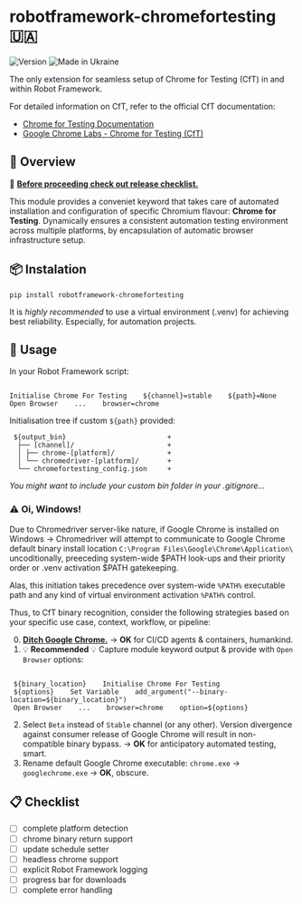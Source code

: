 # robotframework-chromefortesting :ukraine:

![Version](https://img.shields.io/badge/version-0.8.92-%2392C444) ![Made in Ukraine](https://img.shields.io/badge/made_in_Ukraine-%23AF1717)

The only extension for seamless setup of Chrome for Testing (CfT) in and within Robot Framework.

For detailed information on CfT, refer to the official CfT documentation:

- [Chrome for Testing Documentation](https://developer.chrome.com/blog/chrome-for-testing/)
- [Google Chrome Labs - Chrome for Testing (CfT)](https://googlechromelabs.github.io/chrome-for-testing/)

## :book: Overview

:tophat: [**Before proceeding check out release checklist.**](#clipboard-checklist)

This module provides a conveniet keyword that takes care of automated installation and configuration of specific Chromium flavour: **Chrome for Testing**. Dynamically ensures a consistent automation testing environment across multiple platforms, by encapsulation of automatic browser infrastructure setup.

## :package: Instalation

```shell
pip install robotframework-chromefortesting
```

It is _highly recommended_ to use a virtual environment (.venv) for achieving best reliability. Especially, for automation projects.

## :hammer: Usage

In your Robot Framework script:

```robot

Initialise Chrome For Testing    ${channel}=stable    ${path}=None
Open Browser    ...    browser=chrome
```

Initialisation tree if custom `${path}` provided:

```
 ${output_bin}                         +
  ├── [channel]/                       +
  │ ├── chrome-[platform]/             +
  │ └── chromedriver-[platform]/       +
  └── chromefortesting_config.json     +
```

_You might want to include your custom bin folder in your .gitignore..._

### :warning: Oi, Windows!

Due to Chromedriver server-like nature, if Google Chrome is installed on Windows -> Chromedriver will attempt to communicate to Google Chrome default binary install location `C:\Program Files\Google\Chrome\Application\` uncoditionally, preeceding system-wide $PATH look-ups and their priority order or .venv activation $PATH gatekeeping.

Alas, this initiation takes precedence over system-wide `%PATH%` executable path and any kind of virtual environment activation `%PATH%` control.

Thus, to CfT binary recognition, consider the following strategies based on your specific use case, context, workflow, or pipeline:

0. [**Ditch Google Chrome.**](https://en.wikipedia.org/wiki/Nothing_to_hide_argument) -> **OK** for CI/CD agents & containers, humankind.
1. :bulb: **Recommended** :bulb: Capture module keyword output & provide with `Open Browser` options:

```robot

 ${binary_location}    Initialise Chrome For Testing
 ${options}    Set Variable    add_argument("--binary-location=${binary_location}")
 Open Browser    ...    browser=chrome    option=${options}
```

2. Select `Beta` instead of `Stable` channel (or any other).
   Version divergence against consumer release of Google Chrome will result in non-compatible binary bypass. -> **OK** for anticipatory automated testing, smart.
3. Rename default Google Chrome executable: `chrome.exe` -> `googlechrome.exe` -> **OK**, obscure.

## :clipboard: Checklist

- [ ] complete platform detection
- [ ] chrome binary return support
- [ ] update schedule setter
- [ ] headless chrome support
- [ ] explicit Robot Framework logging
- [ ] progress bar for downloads
- [ ] complete error handling
